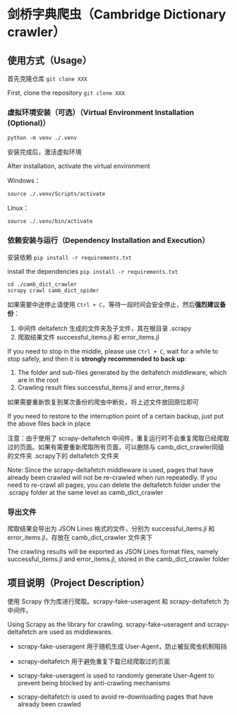 # 剑桥字典爬虫（Cambridge Dictionary crawler）

## 使用方式（Usage）
首先克隆仓库 `git clone XXX`<br>

First, clone the repository `git clone XXX`<br>

### 虚拟环境安装（可选）（Virtual Environment Installation (Optional)）
```shell
python -m venv ./.venv
```
安装完成后，激活虚拟环境<br>

After installation, activate the virtual environment<br>


Windows：
```
source ./.venv/Scripts/activate 
```
Linux：
```shell
source ./.venv/bin/activate
```

### 依赖安装与运行（Dependency Installation and Execution）
安装依赖 `pip install -r requirements.txt`<br>

install the dependencies `pip install -r requirements.txt`<br>


```shell
cd ./camb_dict_crawler
scrapy crawl camb_dict_spider
```

如果需要中途停止请使用 `Ctrl + C`，等待一段时间会安全停止，然后**强烈建议备份**：
1. 中间件 deltafetch 生成的文件夹及子文件，其在根目录 .scrapy
2. 爬取结果文件 successful_items.jl 和 error_items.jl<br>

If you need to stop in the middle, please use `Ctrl + C`, wait for a while to stop safely, and then it is **strongly recommended to back up**:
1. The folder and sub-files generated by the deltafetch middleware, which are in the root
2. Crawling result files successful_items.jl and error_items.jl<br>


如果需要重新恢复到某次备份的爬虫中断处，将上述文件放回原位即可<br>

If you need to restore to the interruption point of a certain backup, just put the above files back in place<br>

注意：由于使用了 scrapy-deltafetch 中间件，重复运行时不会重复爬取已经爬取过的页面。如果有需要重新爬取所有页面，可以删除与 camb_dict_crawler同级的文件夹 .scrapy下的 deltafetch 文件夹<br>

Note: Since the scrapy-deltafetch middleware is used, pages that have already been crawled will not be re-crawled when run repeatedly. If you need to re-crawl all pages, you can delete the deltafetch folder under the .scrapy folder at the same level as camb_dict_crawler<br>

### 导出文件
爬取结果会导出为 JSON Lines 格式的文件，分别为 successful_items.jl 和 error_items.jl，存放在 camb_dict_crawler 文件夹下<br>

The crawling results will be exported as JSON Lines format files, namely successful_items.jl and error_items.jl, stored in the camb_dict_crawler folder<br>

## 项目说明（Project Description）
使用 Scrapy 作为库进行爬取。scrapy-fake-useragent 和 scrapy-deltafetch 为中间件。<br>

Using Scrapy as the library for crawling. scrapy-fake-useragent and scrapy-deltafetch are used as middlewares.<br>


- scrapy-fake-useragent 用于随机生成 User-Agent，防止被反爬虫机制阻挡<br>
- scrapy-deltafetch 用于避免重复下载已经爬取过的页面<br>

- scrapy-fake-useragent is used to randomly generate User-Agent to prevent being blocked by anti-crawling mechanisms<br>
- scrapy-deltafetch is used to avoid re-downloading pages that have already been crawled<br>